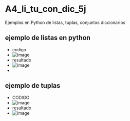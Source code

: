 # A4_li_tu_con_dic_5j
Ejemplos en Python de listas, tuplas, conjuntos diccionarios
## ejemplo de listas en python
- codigo
- ![image](https://github.com/user-attachments/assets/e78c2b43-b288-45f2-8728-2504876c0c21)
- resultado
- ![image](https://github.com/user-attachments/assets/783205a4-adf4-4d57-b828-f625836ff33d)
-  
## ejemplo de tuplas
- CODIGO
- ![image](https://github.com/user-attachments/assets/ab2986dc-7a99-4703-b00e-27f440399dd4)
- resultado
- ![image](https://github.com/user-attachments/assets/c316445b-6614-40e0-b28c-c1bee799fc88)


